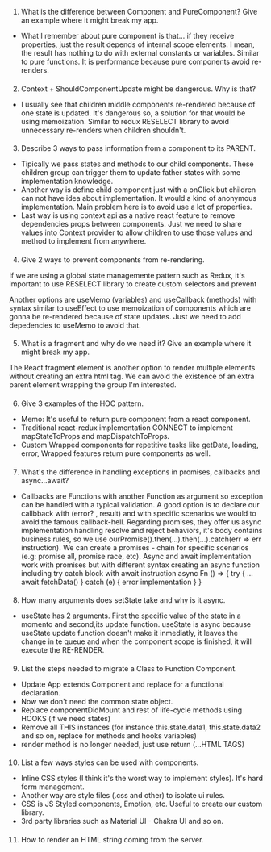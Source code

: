 1. What is the difference between Component and PureComponent? Give
   an example where it might break my app.

- What I remember about pure component is that... if they receive properties, just the result depends of internal scope
  elements. I mean, the result has nothing to do with external constants or variables. Similar to pure functions. It is performance because pure components avoid re-renders.

####

2. Context + ShouldComponentUpdate might be dangerous. Why is that?

- I usually see that children middle components re-rendered because of one state is updated.
  It's dangerous so, a solution for that would be using memoization. Similar to redux RESELECT library to avoid
  unnecessary re-renders when children shouldn't.

####

3. Describe 3 ways to pass information from a component to its PARENT.

- Tipically we pass states and methods to our child components. These children group can trigger them to update father states
  with some implementation knowledge.
- Another way is define child component just with a onClick but children can not have idea about implementation. It would a
  kind of anonymous implementation. Main problem here is to avoid use a lot of properties.
- Last way is using context api as a native react feature to remove dependencies props between components.
  Just we need to share values into Context provider to allow children to use those values and method to implement from anywhere.

####

4. Give 2 ways to prevent components from re-rendering.

If we are using a global state managemente pattern such as Redux, it's important to use RESELECT library
to create custom selectors and prevent

Another options are useMemo (variables) and useCallback (methods) with syntax similar to useEffect to use memoization of components which are gonna be re-rendered because of state updates. Just we need to add depedencies to useMemo to avoid that.

####

5. What is a fragment and why do we need it? Give an example where it might
   break my app.

The React fragment element is another option to render multiple elements without creating an extra html tag.
We can avoid the existence of an extra parent element wrapping the group I'm interested.

####

6. Give 3 examples of the HOC pattern.

- Memo: It's useful to return pure component from a react component.
- Traditional react-redux implementation CONNECT to implement mapStateToProps and mapDispatchToProps.
- Custom Wrapped components for repetitive tasks like getData, loading, error, Wrapped features return pure components as well.

####

7. What's the difference in handling exceptions in promises, callbacks
   and async...await?

- Callbacks are Functions with another Function as argument so exception can be handled with a typical validation.
  A good option is to declare our callbback with (error? , result) and with specific scenarios we would to avoid the
  famous callback-hell. Regarding promises, they offer us async implementation handling resolve and reject behaviors,
  it's body contains business rules, so we use ourPromise().then(...).then(...).catch(err => err instruction). We can
  create a promises - chain for specific scenarios (e.g: promise all, promise race, etc). Async and await implementation work with promises but with different syntax creating an async function including try catch block with await instruction
  async Fn () => { try { ... await fetchData() } catch (e) { error implementation } }

####

8. How many arguments does setState take and why is it async.

- useState has 2 arguments. First the specific value of the state in a momento and second,its update function.
  useState is async because useState update function doesn't make it inmediatly, it leaves the change in te queue and when the component scope is finished, it will execute the RE-RENDER.

####

9. List the steps needed to migrate a Class to Function Component.

- Update App extends Component and replace for a functional declaration.
- Now we don't need the common state object.
- Replace componentDidMount and rest of life-cycle methods using HOOKS (if we need states)
- Remove all THIS instances (for instance this.state.data1, this.state.data2 and so on, replace for methods and hooks variables)
- render method is no longer needed, just use return (...HTML TAGS)

####

10. List a few ways styles can be used with components.

- Inline CSS styles (I think it's the worst way to implement styles). It's hard form management.
- Another way are style files (.css and other) to isolate ui rules.
- CSS is JS Styled components, Emotion, etc. Useful to create our custom library.
- 3rd party libraries such as Material UI - Chakra UI and so on.

####

11. How to render an HTML string coming from the server.
